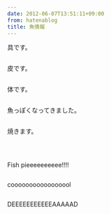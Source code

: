 ```yaml
---
date: 2012-06-07T13:51:11+09:00
from: hatenablog
title: 魚情報
---
```


<p>具です。</p><p><img src="http://dl.dropbox.com/u/5978869/image/20120607_134329.png" alt="" class="frame"></p><p>皮です。</p><p><img src="http://dl.dropbox.com/u/5978869/image/20120607_134355.png" alt="" class="frame"></p><p>体です。</p><p><img src="http://dl.dropbox.com/u/5978869/image/20120607_134412.png" alt="" class="frame"></p><p>魚っぽくなってきました。</p><p><img src="http://dl.dropbox.com/u/5978869/image/20120607_134436.png" alt="" class="frame"></p><p>焼きます。</p><p><img src="http://dl.dropbox.com/u/5978869/image/20120607_134527.png" alt="" class="frame"></p><br>
<p>Fish pieeeeeeeeee!!!!</p><p><img src="http://dl.dropbox.com/u/5978869/image/20120607_134743.png" alt="" class="frame"></p><p>cooooooooooooooool</p><p><img src="http://dl.dropbox.com/u/5978869/image/20120607_134807.png" alt="" class="frame"></p><p>DEEEEEEEEEEEAAAAAD</p><p><img src="http://dl.dropbox.com/u/5978869/image/20120607_134834.png" alt="" class="frame"></p>

